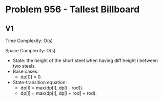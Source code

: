 # Problem 956 - Tallest Billboard

## V1

Time Complexity: O(s)

Space Complexity: O(s)

- State: the height of the short steel when having diff height i between two steels.
- Base cases:
    - dp[0] = 0.
- State-transition equation:
    - dp[i] = max(dp[i], dp[i - rod]).
    - dp[i] = max(dp[i], dp[i + rod] + rod).
